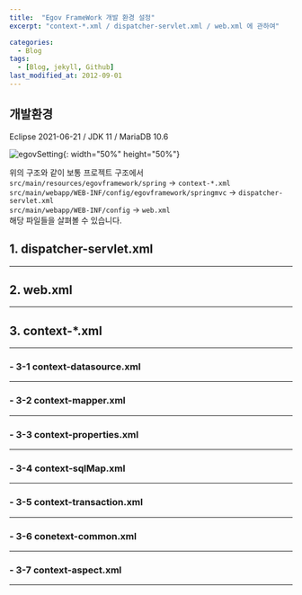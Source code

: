 ```yaml
---
title:  "Egov FrameWork 개발 환경 설정"
excerpt: "context-*.xml / dispatcher-servlet.xml / web.xml 에 관하여"

categories:
  - Blog
tags:
  - [Blog, jekyll, Github]
last_modified_at: 2012-09-01
---
```




## 개발환경
Eclipse 2021-06-21 / JDK 11 / MariaDB 10.6

![egovSetting](https://user-images.githubusercontent.com/60166805/132089102-5d559296-55d6-4993-a45d-4908da88369d.PNG){: width="50%" height="50%"}

위의 구조와 같이 보통 프로젝트 구조에서<br>
`src/main/resources/egovframework/spring` -> `context-*.xml`<br>
 `src/main/webapp/WEB-INF/config/egovframework/springmvc` -> `dispatcher-servlet.xml`<br>
 `src/main/webapp/WEB-INF/config` -> `web.xml`<br>
 해당 파일들을 살펴볼 수 있습니다.


## 1. dispatcher-servlet.xml

---
## 2. web.xml

---
## 3. context-*.xml

---
### - 3-1 context-datasource.xml

---
### - 3-2 context-mapper.xml

---
### - 3-3 context-properties.xml

---
### - 3-4 context-sqlMap.xml

---
### - 3-5 context-transaction.xml

---
### - 3-6 conetext-common.xml

---
### - 3-7 context-aspect.xml

---

